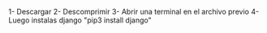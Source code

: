1- Descargar
2- Descomprimir
3- Abrir una terminal en el archivo previo
4-Luego instalas django "pip3 install django"
